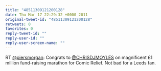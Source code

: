 ```yaml
---
title: "48511309121200128"
date: Thu Mar 17 22:29:32 +0000 2011
original-tweet-id: "48511309121200128"
retweets: 0
favorites: 0
reply-tweet-id: ""
reply-user-id: ""
reply-user-screen-name: ""
---
```

RT <a href="https://twitter.com/piersmorgan">@piersmorgan</a>: Congrats to <a href="https://twitter.com/CHRISDJMOYLES">@CHRISDJMOYLES</a> on magnificent £1 million fund-raising marathon for Comic Relief. Not bad for a Leeds fan.
